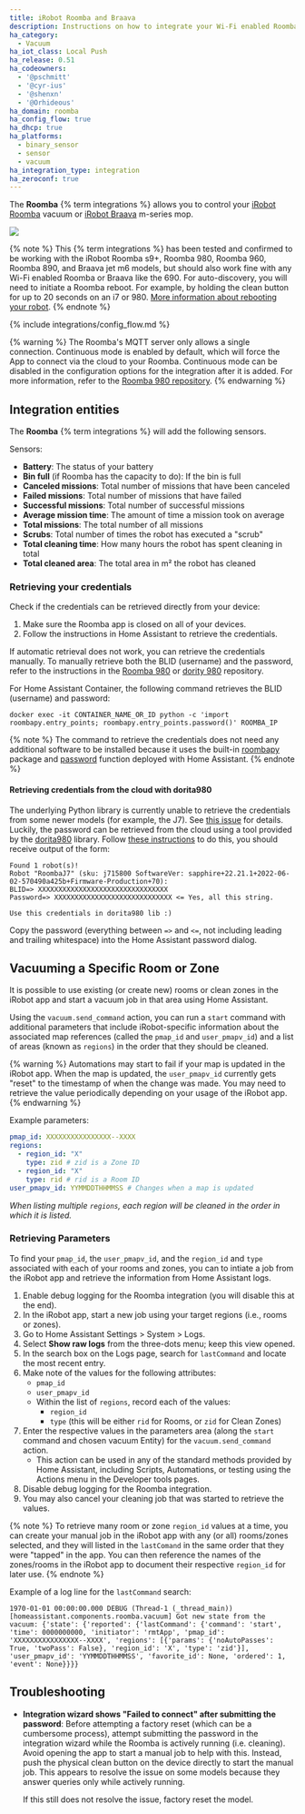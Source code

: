 ```yaml
---
title: iRobot Roomba and Braava
description: Instructions on how to integrate your Wi-Fi enabled Roomba and Braava within Home Assistant.
ha_category:
  - Vacuum
ha_iot_class: Local Push
ha_release: 0.51
ha_codeowners:
  - '@pschmitt'
  - '@cyr-ius'
  - '@shenxn'
  - '@Orhideous'
ha_domain: roomba
ha_config_flow: true
ha_dhcp: true
ha_platforms:
  - binary_sensor
  - sensor
  - vacuum
ha_integration_type: integration
ha_zeroconf: true
---
```


The **Roomba** {% term integrations %} allows you to control your [iRobot Roomba](https://www.irobot.com/roomba) vacuum or [iRobot Braava](https://www.irobot.com/braava) m-series mop.

<p class='img'>
<img src='/images/screenshots/more-info-dialog-roomba.png' />
</p>

{% note %}
This {% term integrations %}  has been tested and confirmed to be working with the iRobot Roomba s9+, Roomba 980, Roomba 960, Roomba 890, and Braava jet m6 models, but should also work fine with any Wi-Fi enabled Roomba or Braava like the 690. For auto-discovery, you will need to initiate a Roomba reboot. For example, by holding the clean button for up to 20 seconds on an i7 or 980. [More information about rebooting your robot](https://homesupport.irobot.com/s/article/9087).
{% endnote %}

{% include integrations/config_flow.md %}

{% warning %}
The Roomba's MQTT server only allows a single connection. Continuous mode is enabled by default, which will force the App to connect via the cloud to your Roomba. Continuous mode can be disabled in the configuration options for the integration after it is added. For more information, refer to the [Roomba 980 repository](https://github.com/NickWaterton/Roomba980-Python#firmware-2xx-notes).
{% endwarning %}

## Integration entities

The **Roomba** {% term integrations %} will add the following sensors.

Sensors:

- **Battery**: The status of your battery
- **Bin full** (if Roomba has the capacity to do): If the bin is full
- **Canceled missions**: Total number of missions that have been canceled
- **Failed missions**: Total number of missions that have failed
- **Successful missions**: Total number of successful missions
- **Average mission time**: The amount of time a mission took on average
- **Total missions**: The total number of all missions
- **Scrubs**: Total number of times the robot has executed a "scrub"
- **Total cleaning time**: How many hours the robot has spent cleaning in total
- **Total cleaned area**: The total area in m² the robot has cleaned

### Retrieving your credentials

Check if the credentials can be retrieved directly from your device:

1. Make sure the Roomba app is closed on all of your devices.
2. Follow the instructions in Home Assistant to retrieve the credentials.

If automatic retrieval does not work, you can retrieve the credentials manually. To manually retrieve both the BLID (username) and the password, refer to the instructions in the [Roomba 980](https://github.com/NickWaterton/Roomba980-Python#how-to-get-your-usernameblid-and-password) or [dority 980](https://github.com/koalazak/dorita980#how-to-get-your-usernameblid-and-password) repository.

For Home Assistant Container, the following command retrieves the BLID (username) and password:

```shell
docker exec -it CONTAINER_NAME_OR_ID python -c 'import roombapy.entry_points; roombapy.entry_points.password()' ROOMBA_IP
```

{% note %}
The command to retrieve the credentials does not need any additional software to be installed because it uses the built-in [roombapy](https://github.com/pschmitt/roombapy) package and [password](https://github.com/pschmitt/roombapy/blob/1.6.1/roomba/entry_points.py#L20) function deployed with Home Assistant.
{% endnote %}

#### Retrieving credentials from the cloud with dorita980

The underlying Python library is currently unable to retrieve the credentials from some newer models (for example, the J7). See [this issue](https://github.com/pschmitt/roombapy/issues/97) for details. Luckily, the password can be retrieved from the cloud using a tool provided by the [dorita980](https://github.com/koalazak/dorita980) library. Follow [these instructions](https://github.com/koalazak/dorita980#how-to-get-your-usernameblid-and-password) to do this, you should receive output of the form:

```shell
Found 1 robot(s)!
Robot "RoombaJ7" (sku: j715800 SoftwareVer: sapphire+22.21.1+2022-06-02-570490a425b+Firmware-Production+70):
BLID=> XXXXXXXXXXXXXXXXXXXXXXXXXXXXXXXX
Password=> XXXXXXXXXXXXXXXXXXXXXXXXXXXXX <= Yes, all this string.

Use this credentials in dorita980 lib :)
```

Copy the password (everything between `=>` and `<=`, not including leading and trailing whitespace) into the Home Assistant password dialog.

## Vacuuming a Specific Room or Zone
It is possible to use existing (or create new) rooms or clean zones in the iRobot app and start a vacuum job in that area using Home Assistant.

Using the `vacuum.send_command` action, you can run a `start` command with additional parameters that include iRobot-specific information about the associated map references (called the `pmap_id` and `user_pmapv_id`) and a list of areas (known as `regions`) in the order that they should be cleaned.

{% warning %}
Automations may start to fail if your map is updated in the iRobot app. When the map is updated, the `user_pmapv_id` currently gets "reset" to the timestamp of when the change was made. You may need to retrieve the value periodically depending on your usage of the iRobot app.
{% endwarning %}

Example parameters:
```yaml
pmap_id: XXXXXXXXXXXXXXXX--XXXX
regions:
  - region_id: "X"
    type: zid # zid is a Zone ID
  - region_id: "X"
    type: rid # rid is a Room ID
user_pmapv_id: YYMMDDTHHMMSS # Changes when a map is updated
```
*When listing multiple `regions`, each region will be cleaned in the order in which it is listed.*

### Retrieving Parameters
To find your `pmap_id`, the `user_pmapv_id`, and the `region_id` and `type` associated with each of your rooms and zones, you can to intiate a job from the iRobot app and retrieve the information from Home Assistant logs.

1. Enable debug logging for the Roomba integration (you will disable this at the end).
2. In the iRobot app, start a new job using your target regions (i.e., rooms or zones).
3. Go to Home Assistant Settings > System > Logs.
4. Select **Show raw logs** from the three-dots menu; keep this view opened.
5. In the search box on the Logs page, search for `lastCommand` and locate the most recent entry.
6. Make note of the values for the following attributes: 
    - `pmap_id`
    - `user_pmapv_id`
    - Within the list of `regions`, record each of the values:
        - `region_id`
        - `type` (this will be either `rid` for Rooms, or `zid` for Clean Zones)
7. Enter the respective values in the parameters area (along the `start` command and chosen vacuum Entity) for the `vacuum.send_command` action.
    - This action can be used in any of the standard methods provided by Home Assistant, including Scripts, Automations, or testing using the Actions menu in the Developer tools pages.
8. Disable debug logging for the Roomba integration.
9. You may also cancel your cleaning job that was started to retrieve the values.


{% note %}
To retrieve many room or zone `region_id` values at a time, you can create your manual job in the iRobot app with any (or all) rooms/zones selected, and they will listed in the `lastComand` in the same order that they were "tapped" in the app. You can then reference the names of the zones/rooms in the iRobot app to document their respective `region_id` for later use.
{% endnote %}


Example of a log line for the `lastCommand` search:

```shell
1970-01-01 00:00:00.000 DEBUG (Thread-1 (_thread_main)) [homeassistant.components.roomba.vacuum] Got new state from the vacuum: {'state': {'reported': {'lastCommand': {'command': 'start', 'time': 0000000000, 'initiator': 'rmtApp', 'pmap_id': 'XXXXXXXXXXXXXXXX--XXXX', 'regions': [{'params': {'noAutoPasses': True, 'twoPass': False}, 'region_id': 'X', 'type': 'zid'}], 'user_pmapv_id': 'YYMMDDTHHMMSS', 'favorite_id': None, 'ordered': 1, 'event': None}}}}
```

## Troubleshooting

- **Integration wizard shows "Failed to connect" after submitting the password**: Before attempting a factory reset (which can be a cumbersome process), attempt submitting the password in the integration wizard while the Roomba is actively running (i.e. cleaning). Avoid opening the app to start a manual job to help with this. Instead, push the physical clean button on the device directly to start the manual job. This appears to resolve the issue on some models because they answer queries only while actively running.

  If this still does not resolve the issue, factory reset the model.
